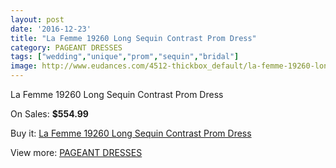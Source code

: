 ```yaml
---
layout: post
date: '2016-12-23'
title: "La Femme 19260 Long Sequin Contrast Prom Dress"
category: PAGEANT DRESSES
tags: ["wedding","unique","prom","sequin","bridal"]
image: http://www.eudances.com/4512-thickbox_default/la-femme-19260-long-sequin-contrast-prom-dress.jpg
---
```

La Femme 19260 Long Sequin Contrast Prom Dress

On Sales: **$554.99**
<a href="https://www.eudances.com/en/pageant-dresses/1507-la-femme-19260-long-sequin-contrast-prom-dress.html"><amp-img layout="responsive" width="600" height="600" src="//www.eudances.com/4512-thickbox_default/la-femme-19260-long-sequin-contrast-prom-dress.jpg" alt="La Femme 19260 Long Sequin Contrast Prom Dress 0" /></a>
<a href="https://www.eudances.com/en/pageant-dresses/1507-la-femme-19260-long-sequin-contrast-prom-dress.html"><amp-img layout="responsive" width="600" height="600" src="//www.eudances.com/4514-thickbox_default/la-femme-19260-long-sequin-contrast-prom-dress.jpg" alt="La Femme 19260 Long Sequin Contrast Prom Dress 1" /></a>
<a href="https://www.eudances.com/en/pageant-dresses/1507-la-femme-19260-long-sequin-contrast-prom-dress.html"><amp-img layout="responsive" width="600" height="600" src="//www.eudances.com/4513-thickbox_default/la-femme-19260-long-sequin-contrast-prom-dress.jpg" alt="La Femme 19260 Long Sequin Contrast Prom Dress 2" /></a>

Buy it: [La Femme 19260 Long Sequin Contrast Prom Dress](https://www.eudances.com/en/pageant-dresses/1507-la-femme-19260-long-sequin-contrast-prom-dress.html "La Femme 19260 Long Sequin Contrast Prom Dress")

View more: [PAGEANT DRESSES](https://www.eudances.com/en/16-pageant-dresses "PAGEANT DRESSES")
